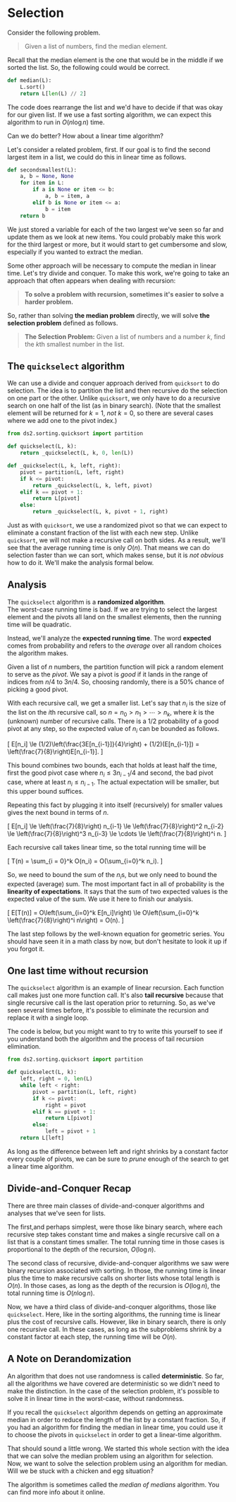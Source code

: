 # Selection

Consider the following problem.

> Given a list of numbers, find the median element.

Recall that the median element is the one that would be in the middle if we sorted the list.
So, the following could would be correct.

```python
def median(L):
    L.sort()
    return L[len(L) // 2]
```

The code does rearrange the list and we'd have to decide if that was okay for our given list.
If we use a fast sorting algorithm, we can expect this algorithm to run in $O(n\log n)$ time.

Can we do better?
How about a linear time algorithm?

Let's consider a related problem, first.
If our goal is to find the second largest item in a list, we could do this in linear time as follows.

```python
def secondsmallest(L):
    a, b = None, None
    for item in L:
        if a is None or item <= b:
            a, b = item, a
        elif b is None or item <= a:
            b = item
    return b
```

We just stored a variable for each of the two largest we've seen so far and update them as we look at new items.
You could probably make this work for the third largest or more, but it would start to get cumbersome and slow, especially if you wanted to extract the median.

Some other approach will be necessary to compute the median in linear time.
Let's try divide and conquer.
To make this work, we're going to take an approach that often appears when dealing with recursion:

> **To solve a problem with recursion, sometimes it's easier to solve a harder problem.**

So, rather than solving **the median problem** directly, we will solve **the selection problem** defined as follows.

> **The Selection Problem:** Given a list of numbers and a number $k$, find the $k$th smallest number in the list.

## The `quickselect` algorithm

We can use a divide and conquer approach derived from `quicksort` to do selection.
The idea is to partition the list and then recursive do the selection on one part or the other.
Unlike `quicksort`, we only have to do a recursive search on one half of the list (as in binary search).
(Note that the smallest element will be returned for $k=1$, *not* $k=0$, so there are several cases where we add one to the pivot index.)

```python {cmd id="_select.quickselect_recursive"}
from ds2.sorting.quicksort import partition

def quickselect(L, k):
    return _quickselect(L, k, 0, len(L))

def _quickselect(L, k, left, right):
    pivot = partition(L, left, right)
    if k <= pivot:
        return _quickselect(L, k, left, pivot)
    elif k == pivot + 1:
        return L[pivot]
    else:
        return _quickselect(L, k, pivot + 1, right)
```

Just as with `quicksort`, we use a randomized pivot so that we can expect to eliminate a constant fraction of the list with each new step.  Unlike `quicksort`, we will not make a recursive call on both sides.  As a result, we'll see that the average running time is only $O(n)$.  That means we can do selection faster than we can sort, which makes sense, but it is *not obvious* how to do it.
We'll make the analysis formal below.

## Analysis

The `quickselect` algorithm is a **randomized algorithm**.  
The worst-case running time is bad.  If we are trying to select the largest element and the pivots all land on the smallest elements, then the running time will be quadratic.  

Instead, we'll analyze the **expected running time**. The word **expected** comes from probability and refers to the *average* over all random choices the algorithm makes.

Given a list of $n$ numbers, the partition function will pick a random element to serve as the *pivot*.
We say a pivot is *good* if it lands in the range of indices from $n/4$ to $3n/4$.
So, choosing randomly, there is a 50% chance of picking a good pivot.

With each recursive call, we get a smaller list.  Let's say that $n_i$ is the size of the list on the $i$th recursive call, so $n = n_0 > n_1 > \cdots > n_k$, where $k$ is the (unknown) number of recursive calls.  There is a $1/2$ probability of a good pivot at any step, so the expected value of $n_i$ can be bounded as follows.

\[
E[n_i] \le (1/2)\left(\frac{3E[n_{i-1}]}{4}\right) + (1/2)(E[n_{i-1}]) = \left(\frac{7}{8}\right)E[n_{i-1}].
\]

This bound combines two bounds, each that holds at least half the time, first the good pivot case where $n_i \le 3n_{i-1}/4$ and second, the bad pivot case, where at least $n_i \le n_{i-1}$.
The actual expectation will be smaller, but this upper bound suffices.

Repeating this fact by plugging it into itself (recursively) for smaller values gives the next bound in terms of $n$.

\[
E[n_i] \le \left(\frac{7}{8}\right) n_{i-1}
\le \left(\frac{7}{8}\right)^2 n_{i-2}
\le \left(\frac{7}{8}\right)^3 n_{i-3}
\le \cdots \le
\left(\frac{7}{8}\right)^i n.
\]

Each recursive call takes linear time, so the total running time will be

\[
T(n) = \sum_{i = 0}^k O(n_i) = O(\sum_{i=0}^k n_i).
\]

So, we need to bound the sum of the $n_i$s, but we only need to bound the expected (average) sum.  The most important fact in all of probability is the **linearity of expectations**.  It says that the sum of two expected values is the expected value of the sum.  We use it here to finish our analysis.

\[
E[T(n)] = O\left(\sum_{i=0}^k E[n_i]\right) \le
O\left(\sum_{i=0}^k \left(\frac{7}{8}\right)^i n\right) = O(n).
\]

The last step follows by the well-known equation for geometric series.  You should have seen it in a math class by now, but don't hesitate to look it up if you forgot it.

## One last time without recursion

The `quickselect` algorithm is an example of linear recursion.  Each function call makes just one more function call.  It's also **tail recursive** because that single recursive call is the last operation prior to returning.  So, as we've seen several times before, it's possible to eliminate the recursion and replace it with a single loop.  

The code is below, but you might want to try to write this yourself to see if you understand both the algorithm and the process of tail recursion elimination.

```python {cmd id="_select.quickselect"}
from ds2.sorting.quicksort import partition

def quickselect(L, k):
    left, right = 0, len(L)
    while left < right:
        pivot = partition(L, left, right)
        if k <= pivot:
            right = pivot
        elif k == pivot + 1:
            return L[pivot]
        else:
            left = pivot + 1
    return L[left]
```

As long as the difference between left and right shrinks by a constant factor every couple of pivots, we can be sure to *prune* enough of the search to get a linear time algorithm.

## Divide-and-Conquer Recap

There are three main classes of divide-and-conquer algorithms and analyses that we've seen for lists.  

The first,and perhaps simplest, were those like binary search, where each recursive step takes constant time and makes a single recursive call on a list that is a constant times smaller.  The total running time in those cases is proportional to the depth of the recursion, $O(\log n)$.

The second class of recursive, divide-and-conquer algorithms we saw were binary recursion associated with sorting.  In those, the running time is linear plus the time to make recursive calls on shorter lists whose total length is $O(n)$.  In those cases, as long as the depth of the recursion is $O(\log n)$, the total running time is $O(n \log n)$.

Now, we have a third class of divide-and-conquer algorithms, those like `quickselect`.  Here, like in the sorting algorithms, the running time is linear plus the cost of recursive calls.  However, like in binary search, there is only one recursive call.  In these cases, as long as the subproblems shrink by a constant factor at each step, the running time will be $O(n)$.

## A Note on Derandomization

An algorithm that does not use randomness is called **deterministic**.  So far, all the algorithms we have covered are deterministic so we didn't need to make the distinction.  In the case of the selection problem, it's possible to solve it in linear time in the worst-case, without randomness.

If you recall the `quickselect` algorithm depends on getting an approximate median in order to reduce the length of the list by a constant fraction.
So, if you had an algorithm for finding the median in linear time, you could use it to choose the pivots in `quickselect` in order to get a linear-time algorithm.

That should sound a little wrong.
We started this whole section with the idea that we can solve the median problem using an algorithm for selection.
Now, we want to solve the selection problem using an algorithm for median.
Will we be stuck with a chicken and egg situation?

The algorithm is sometimes called the *median of medians* algorithm.  You can find more info about it online.
